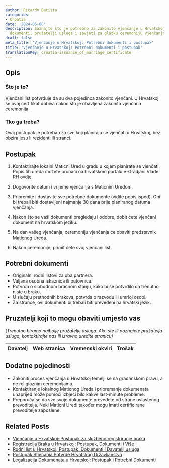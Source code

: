```yaml
---
author: Ricardo Batista
categories:
- Croatia
date: '2024-06-08'
description: Saznajte što je potrebno za zakonito vjenčanje u Hrvatskoj, koraci postupka,
  dokumenti, pružatelji usluga i savjeti za glatku ceremoniju vjenčanja.
draft: false
meta_title: 'Vjenčanje u Hrvatskoj: Potrebni dokumenti i postupak'
title: 'Vjenčanje u Hrvatskoj: Potrebni dokumenti i postupak'
translationKey: croatia-issuance_of_marriage_certificate
---
```



## Opis
### Što je to?
Vjenčani list potvrđuje da su dva pojedinca zakonito vjenčani. U Hrvatskoj se ovaj certifikat dobiva nakon što je obavljena zakonita vjenčana ceremonija.
### Tko ga treba?
Ovaj postupak je potreban za sve koji planiraju se vjenčati u Hrvatskoj, bez obzira jesu li rezidenti ili stranci.

## Postupak
1. Kontaktirajte lokalni Maticni Ured u gradu u kojem planirate se vjenčati. Popis tih ureda možete pronaći na hrvatskom portalu e-Gradjani Vlade RH [ovdje](https://gov.hr/).

2. Dogovorite datum i vrijeme vjenčanja s Maticnim Uredom.

3. Pripremite i dostavite sve potrebne dokumente (vidite popis ispod). Oni bi trebali biti dostavljeni najmanje 30 dana prije planiranog datuma vjenčanja.

4. Nakon što se vaši dokumenti pregledaju i odobre, dobit ćete vjenčani dokument na hrvatskom jeziku.

5. Na dan vašeg vjenčanja, ceremoniju vjenčanja će obaviti predstavnik Maticnog Ureda.

6. Nakon ceremonije, primit ćete svoj vjenčani list.

## Potrebni dokumenti
- Originalni rodni listovi za oba partnera.
- Valjana osobna iskaznica ili putovnica.
- Potvrda o slobodnom bračnom stanju, kako bi se potvrdilo da trenutno niste u braku.
- U slučaju prethodnih brakova, potvrda o razvodu ili umrloj osobi.
- Za strance, ovi dokumenti bi trebali biti prevedeni na hrvatski jezik.

## Pruzatelji koji to mogu obaviti umjesto vas
_(Trenutno biramo najbolje pružatelje usluga. Ako ste ili poznajete pružatelja usluga, kontaktirajte nas ili izravno uredite stranicu)_

| Davatelj | Web stranica | Vremenski okviri | Trošak |
| --------------- | --------------- | :-------------: | :-------------: |

## Dodatne pojedinosti
- Zakoniti proces vjenčanja u Hrvatskoj temelji se na građanskom pravu, a ne religioznim ceremonijama.
- Kontaktiranje lokalnog Maticnog Ureda i pripremanje dokumenata unaprijed može pomoći izbjeći bilo kakve last-minute probleme.
- Preporuča se da sve svoje dokumente prevedete od strane ovlastenog prevoditelja. Neki Maticni Uredi također mogu imati certificirane prevoditelje zaposlene.
## Related Posts

- [Vjenčanje u Hrvatskoj: Postupak za službeno registriranje braka](https://tramitit.com/hr/guides/croatia/upis_u_maticnu_knjigu_vjencanih/)
- [Registracija Braka u Hrvatskoj: Postupak, Dokumenti i Više](https://tramitit.com/hr/guides/croatia/registracija_braka/)
- [Rodni list u Hrvatskoj: Postupak, Dokumenti i Davatelji usluga](https://tramitit.com/hr/guides/croatia/izdavanje_rodnog_lista/)
- [Postupak Stjecanja Potvrde Hrvatskog Državljanstva](https://tramitit.com/hr/guides/croatia/izdavanje_domovnice/)
- [Legalizacija Dokumenata u Hrvatskoj: Postupak i Potrebni Dokumenti](https://tramitit.com/hr/guides/croatia/legalizacija_dokumenata/)
